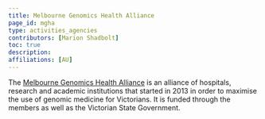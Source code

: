 ```yaml
---
title: Melbourne Genomics Health Alliance
page_id: mgha
type: activities_agencies
contributors: [Marion Shadbolt]
toc: true
description: 
affiliations: [AU]
---
```


The [Melbourne Genomics Health Alliance](http://www.melbournegenomics.org.au/) is an alliance of hospitals, research and academic institutions that started in 2013 in order to maximise the use of genomic medicine for Victorians. It is funded through the members as well as the Victorian State Government.

